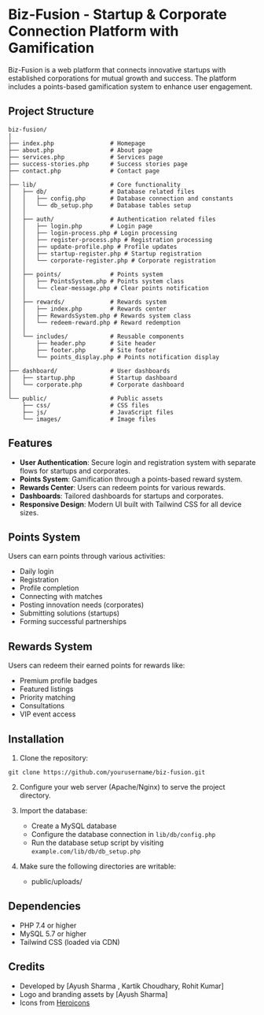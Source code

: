 # Biz-Fusion - Startup & Corporate Connection Platform with Gamification

Biz-Fusion is a web platform that connects innovative startups with established corporations for mutual growth and success. The platform includes a points-based gamification system to enhance user engagement.

## Project Structure

```
biz-fusion/
│
├── index.php                # Homepage
├── about.php                # About page
├── services.php             # Services page
├── success-stories.php      # Success stories page
├── contact.php              # Contact page
│
├── lib/                     # Core functionality
│   ├── db/                  # Database related files
│   │   ├── config.php       # Database connection and constants
│   │   └── db_setup.php     # Database tables setup
│   │
│   ├── auth/                # Authentication related files
│   │   ├── login.php        # Login page
│   │   ├── login-process.php # Login processing
│   │   ├── register-process.php # Registration processing
│   │   ├── update-profile.php # Profile updates
│   │   ├── startup-register.php # Startup registration
│   │   └── corporate-register.php # Corporate registration
│   │
│   ├── points/              # Points system
│   │   ├── PointsSystem.php # Points system class
│   │   └── clear-message.php # Clear points notification
│   │
│   ├── rewards/             # Rewards system
│   │   ├── index.php        # Rewards center
│   │   ├── RewardsSystem.php # Rewards system class
│   │   └── redeem-reward.php # Reward redemption
│   │
│   └── includes/            # Reusable components
│       ├── header.php       # Site header
│       ├── footer.php       # Site footer
│       └── points_display.php # Points notification display
│
├── dashboard/               # User dashboards
│   ├── startup.php          # Startup dashboard
│   └── corporate.php        # Corporate dashboard
│
└── public/                  # Public assets
    ├── css/                 # CSS files
    ├── js/                  # JavaScript files
    └── images/              # Image files
```

## Features

- **User Authentication**: Secure login and registration system with separate flows for startups and corporates.
- **Points System**: Gamification through a points-based reward system.
- **Rewards Center**: Users can redeem points for various rewards.
- **Dashboards**: Tailored dashboards for startups and corporates.
- **Responsive Design**: Modern UI built with Tailwind CSS for all device sizes.

## Points System

Users can earn points through various activities:

- Daily login
- Registration
- Profile completion
- Connecting with matches
- Posting innovation needs (corporates)
- Submitting solutions (startups)
- Forming successful partnerships

## Rewards System

Users can redeem their earned points for rewards like:

- Premium profile badges
- Featured listings
- Priority matching
- Consultations
- VIP event access

## Installation

1. Clone the repository:
```
git clone https://github.com/yourusername/biz-fusion.git
```

2. Configure your web server (Apache/Nginx) to serve the project directory.

3. Import the database:
   - Create a MySQL database
   - Configure the database connection in `lib/db/config.php`
   - Run the database setup script by visiting `example.com/lib/db/db_setup.php`

4. Make sure the following directories are writable:
   - public/uploads/

## Dependencies

- PHP 7.4 or higher
- MySQL 5.7 or higher
- Tailwind CSS (loaded via CDN)

## Credits

- Developed by [Ayush Sharma , Kartik Choudhary, Rohit Kumar]
- Logo and branding assets by [Ayush Sharma]
- Icons from [Heroicons](https://heroicons.com/)
